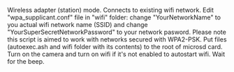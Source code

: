 Wireless adapter (station) mode.
Connects to existing wifi network. Edit "wpa_supplicant.conf" file in "wifi" folder: change "YourNetworkName" to you actual wifi network name (SSID) and change "YourSuperSecretNetworkPassword" to your network pasword.
Please note this script is aimed to work with networks secured with WPA2-PSK. Put files (autoexec.ash and wifi folder with its contents) to the root of microsd card. Turn on the camera and turn on wifi if it's not enabled to autostart wifi. Wait for the beep.
